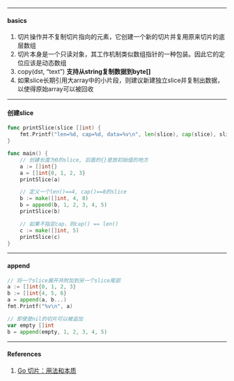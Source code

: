 

----

#### basics

1. 切片操作并不复制切片指向的元素，它创建一个新的切片并复用原来切片的底层数组
2. 切片本身是一个只读对象，其工作机制类似数组指针的一种包装。因此它的定位应该是动态数组
3. copy(dst, “text”) **支持从string复制数据到byte[]**
4. 如果slice长期引用大array中的小片段，则建议新建独立slice并复制出数据，以使得原始array可以被回收



----

#### 创建slice

```go
func printSlice(slice []int) {
	fmt.Printf("len=%d, cap=%d, data=%v\n", len(slice), cap(slice), slice)
}

func main() {
	// 创建长度为0的slice, 后面的{}是放初始值的地方
	a := []int{}
	a = []int{0, 1, 2, 3}
	printSlice(a)

	// 定义一个len()==4, cap()==8的slice
	b := make([]int, 4, 8)
	b = append(b, 1, 2, 3, 4, 5)
	printSlice(b)

	// 如果不指定cap，则cap() == len()
	c := make([]int, 5)
	printSlice(c)
}
```



----

#### append

```go
// 将一个slice展开并附加到另一个slice尾部
a := []int{0, 1, 2, 3}
b := []int{4, 5, 6}
a = append(a, b...)
fmt.Printf("%v\n", a)

// 即使是nil的切片可以被追加
var empty []int
b = append(empty, 1, 2, 3, 4, 5)
```



----

#### References

1. [Go 切片：用法和本质](https://blog.go-zh.org/go-slices-usage-and-internals)
